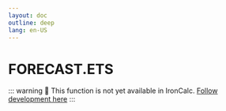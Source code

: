 ```yaml
---
layout: doc
outline: deep
lang: en-US
---
```


# FORECAST.ETS

::: warning
🚧 This function is not yet available in IronCalc.
[Follow development here](https://github.com/ironcalc/IronCalc/labels/Functions)
:::
